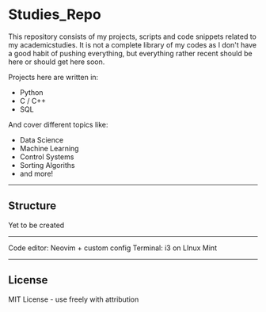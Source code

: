 # Studies_Repo

This repository consists of my projects, scripts and code snippets related to my academicstudies.
It is not a complete library of my codes as I don't have a good habit of pushing everything, but everything rather recent should be here or should get here soon. 


Projects here are written in:

- Python
- C / C++
- SQL

And cover different topics like:

- Data Science
- Machine Learning
- Control Systems
- Sorting Algoriths
- and more!


---

## Structure

Yet to be created


--- 

Code editor: Neovim + custom config 
Terminal: i3 on LInux Mint

---

## License

MIT License - use freely with attribution

